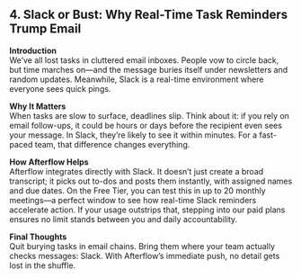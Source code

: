 ## 4. Slack or Bust: Why Real-Time Task Reminders Trump Email

**Introduction**  
We’ve all lost tasks in cluttered email inboxes. People vow to circle back, but time marches on—and the message buries itself under newsletters and random updates. Meanwhile, Slack is a real-time environment where everyone sees quick pings.

**Why It Matters**  
When tasks are slow to surface, deadlines slip. Think about it: if you rely on email follow-ups, it could be hours or days before the recipient even sees your message. In Slack, they’re likely to see it within minutes. For a fast-paced team, that difference changes everything.

**How Afterflow Helps**  
Afterflow integrates directly with Slack. It doesn’t just create a broad transcript; it picks out to-dos and posts them instantly, with assigned names and due dates. On the Free Tier, you can test this in up to 20 monthly meetings—a perfect window to see how real-time Slack reminders accelerate action. If your usage outstrips that, stepping into our paid plans ensures no limit stands between you and daily accountability.

**Final Thoughts**  
Quit burying tasks in email chains. Bring them where your team actually checks messages: Slack. With Afterflow’s immediate push, no detail gets lost in the shuffle.
